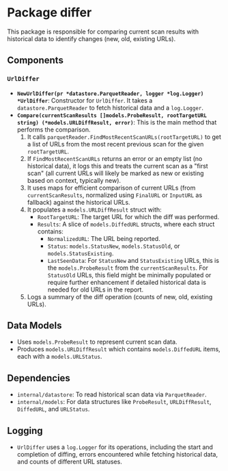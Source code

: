 # Package differ

This package is responsible for comparing current scan results with historical data to identify changes (new, old, existing URLs).

## Components

### `UrlDiffer`

- **`NewUrlDiffer(pr *datastore.ParquetReader, logger *log.Logger) *UrlDiffer`**: Constructor for `UrlDiffer`. It takes a `datastore.ParquetReader` to fetch historical data and a `log.Logger`.
- **`Compare(currentScanResults []models.ProbeResult, rootTargetURL string) (*models.URLDiffResult, error)`**: This is the main method that performs the comparison.
    1. It calls `parquetReader.FindMostRecentScanURLs(rootTargetURL)` to get a list of URLs from the most recent previous scan for the given `rootTargetURL`.
    2. If `FindMostRecentScanURLs` returns an error or an empty list (no historical data), it logs this and treats the current scan as a "first scan" (all current URLs will likely be marked as new or existing based on context, typically new).
    3. It uses maps for efficient comparison of current URLs (from `currentScanResults`, normalized using `FinalURL` or `InputURL` as fallback) against the historical URLs.
    4. It populates a `models.URLDiffResult` struct with:
        - `RootTargetURL`: The target URL for which the diff was performed.
        - `Results`: A slice of `models.DiffedURL` structs, where each struct contains:
            - `NormalizedURL`: The URL being reported.
            - `Status`: `models.StatusNew`, `models.StatusOld`, or `models.StatusExisting`.
            - `LastSeenData`: For `StatusNew` and `StatusExisting` URLs, this is the `models.ProbeResult` from the `currentScanResults`. For `StatusOld` URLs, this field might be minimally populated or require further enhancement if detailed historical data is needed for old URLs in the report.
    5. Logs a summary of the diff operation (counts of new, old, existing URLs).

## Data Models

- Uses `models.ProbeResult` to represent current scan data.
- Produces `models.URLDiffResult` which contains `models.DiffedURL` items, each with a `models.URLStatus`.

## Dependencies

- `internal/datastore`: To read historical scan data via `ParquetReader`.
- `internal/models`: For data structures like `ProbeResult`, `URLDiffResult`, `DiffedURL`, and `URLStatus`.

## Logging

- `UrlDiffer` uses a `log.Logger` for its operations, including the start and completion of diffing, errors encountered while fetching historical data, and counts of different URL statuses. 